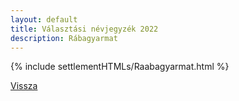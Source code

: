 ```yaml
---
layout: default
title: Választási névjegyzék 2022
description: Rábagyarmat
---
```


{% include settlementHTMLs/Raabagyarmat.html %}

[Vissza](../)